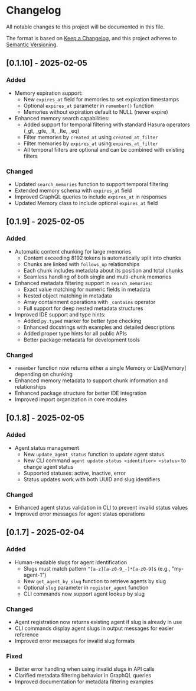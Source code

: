 # Changelog

All notable changes to this project will be documented in this file.

The format is based on [Keep a Changelog](https://keepachangelog.com/en/1.0.0/),
and this project adheres to [Semantic Versioning](https://semver.org/spec/v2.0.0.html).

## [0.1.10] - 2025-02-05

### Added
- Memory expiration support:
  - New `expires_at` field for memories to set expiration timestamps
  - Optional `expires_at` parameter in `remember()` function
  - Memories without expiration default to NULL (never expire)
- Enhanced memory search capabilities:
  - Added support for temporal filtering with standard Hasura operators (_gt, _gte, _lt, _lte, _eq)
  - Filter memories by `created_at` using `created_at_filter`
  - Filter memories by `expires_at` using `expires_at_filter`
  - All temporal filters are optional and can be combined with existing filters

### Changed
- Updated `search_memories` function to support temporal filtering
- Extended memory schema with `expires_at` field
- Improved GraphQL queries to include `expires_at` in responses
- Updated Memory class to include optional `expires_at` field

## [0.1.9] - 2025-02-05

### Added
- Automatic content chunking for large memories
  - Content exceeding 8192 tokens is automatically split into chunks
  - Chunks are linked with `follows_up` relationships
  - Each chunk includes metadata about its position and total chunks
  - Seamless handling of both single and multi-chunk memories
- Enhanced metadata filtering support in `search_memories`:
  - Exact value matching for numeric fields in metadata
  - Nested object matching in metadata
  - Array containment operations with `_contains` operator
  - Full support for deep nested metadata structures
- Improved IDE support and type hints:
  - Added `py.typed` marker for better type checking
  - Enhanced docstrings with examples and detailed descriptions
  - Added proper type hints for all public APIs
  - Better package metadata for development tools

### Changed
- `remember` function now returns either a single Memory or List[Memory] depending on chunking
- Enhanced memory metadata to support chunk information and relationships
- Enhanced package structure for better IDE integration
- Improved import organization in core modules

## [0.1.8] - 2025-02-05

### Added
- Agent status management
  - New `update_agent_status` function to update agent status
  - New CLI command `agent update-status <identifier> <status>` to change agent status
  - Supported statuses: active, inactive, error
  - Status updates work with both UUID and slug identifiers

### Changed
- Enhanced agent status validation in CLI to prevent invalid status values
- Improved error messages for agent status operations

## [0.1.7] - 2025-02-04

### Added
- Human-readable slugs for agent identification
  - Slugs must match pattern `^[a-z][a-z0-9_-]*[a-z0-9]$` (e.g., "my-agent-1")
  - New `get_agent_by_slug` function to retrieve agents by slug
  - Optional `slug` parameter in `register_agent` function
  - CLI commands now support agent lookup by slug

### Changed
- Agent registration now returns existing agent if slug is already in use
- CLI commands display agent slugs in output messages for easier reference
- Improved error messages for invalid slug formats

### Fixed
- Better error handling when using invalid slugs in API calls
- Clarified metadata filtering behavior in GraphQL queries
- Improved documentation for metadata filtering examples
 